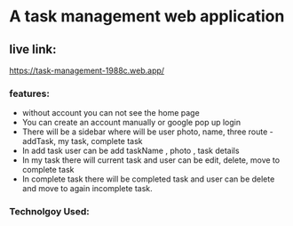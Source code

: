 # A task management web application


## live link:

 https://task-management-1988c.web.app/

### features:

* without account you can not see the home page
* You can create an account manually or google pop up login
* There will be a sidebar where will be user photo, name, three route - addTask, my task, complete task
* In add task user can be add taskName , photo , task details
* In my task there will current task and user can be edit, delete, move to complete task
* In complete task there will be completed task and user can be delete and move to again incomplete task.

### Technolgoy Used:

